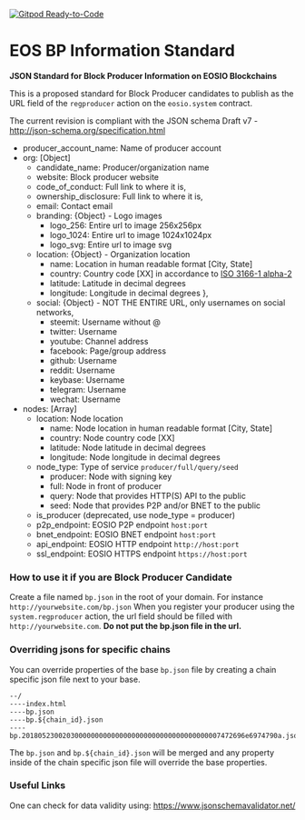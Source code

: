 [![Gitpod Ready-to-Code](https://img.shields.io/badge/Gitpod-Ready--to--Code-blue?logo=gitpod)](https://gitpod.io/#https://github.com/eosrio/bp-info-standard) 

# EOS BP Information Standard
**JSON Standard for Block Producer Information on EOSIO Blockchains**

This is a proposed standard for Block Producer candidates to publish as the URL field of the `regproducer` action on the `eosio.system` contract.

The current revision is compliant with the JSON schema Draft v7 - http://json-schema.org/specification.html

- producer_account_name: Name of producer account
- org: [Object]
  - candidate_name: Producer/organization name
  - website: Block producer website
  - code_of_conduct: Full link to where it is,
  - ownership_disclosure: Full link to where it is,
  - email: Contact email
  - branding: {Object} - Logo images
      - logo_256: Entire url to image 256x256px
      - logo_1024: Entire url to image 1024x1024px
      - logo_svg: Entire url to image svg
   - location: {Object} - Organization location
      - name: Location in human readable format [City, State]
      - country: Country code [XX] in accordance to [ISO 3166-1 alpha-2](https://en.wikipedia.org/wiki/ISO_3166-1_alpha-2)
      - latitude: Latitude in decimal degrees
      - longitude: Longitude in decimal degrees
    },
  - social: {Object} - NOT THE ENTIRE URL, only usernames on social networks, 
    - steemit: Username without @
    - twitter: Username
    - youtube: Channel address
    - facebook: Page/group address
    - github: Username
    - reddit: Username
    - keybase: Username
    - telegram: Username
    - wechat: Username
- nodes: [Array]
    - location: Node location
        - name: Node location in human readable format [City, State]
        - country: Node country code [XX]
        - latitude: Node latitude in decimal degrees
        - longitude: Node longitude in decimal degrees
    - node_type: Type of service `producer/full/query/seed`
        - producer: Node with signing key
        - full: Node in front of producer
        - query: Node that provides HTTP(S) API to the public
        - seed: Node that provides P2P and/or BNET to the public
    - is_producer (deprecated, use node_type = producer)
    - p2p_endpoint: EOSIO P2P endpoint `host:port`
    - bnet_endpoint: EOSIO BNET endpoint `host:port`
    - api_endpoint: EOSIO HTTP endpoint `http://host:port`
    - ssl_endpoint: EOSIO HTTPS endpoint `https://host:port`

### How to use it if you are Block Producer Candidate 
Create a file named `bp.json` in the root of your domain. For instance `http://yourwebsite.com/bp.json` When you register your producer using the `system.regproducer` action, the url field should be filled with `http://yourwebsite.com`. **Do not put the bp.json file in the url.**

### Overriding jsons for specific chains

You can override properties of the base `bp.json` file by creating a chain specific json file next to your base.

```
--/
----index.html
----bp.json
----bp.${chain_id}.json
----bp.2018052300203000000000000000000000000000000000007472696e6974790a.json
```

The `bp.json` and `bp.${chain_id}.json` will be merged and any property inside of the chain specific json file will override the base properties.

### Useful Links
One can check for data validity using: https://www.jsonschemavalidator.net/
